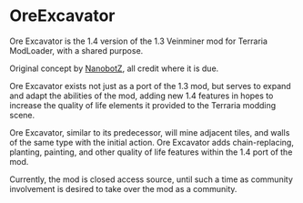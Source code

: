 # OreExcavator
Ore Excavator is the 1.4 version of the 1.3 Veinminer mod for Terraria ModLoader, with a shared purpose.

Original concept by [NanobotZ](https://github.com/NanobotZ), all credit where it is due.

Ore Excavator exists not just as a port of the 1.3 mod, but serves to expand and adapt the abilities of the mod,
adding new 1.4 features in hopes to increase the quality of life elements it provided to the Terraria modding scene.

Ore Excavator, similar to its predecessor, will mine adjacent tiles, and walls of the same type with the initial action.
Ore Excavator adds chain-replacing, planting, painting, and other quality of life features within the 1.4 port of the mod.

Currently, the mod is closed access source, until such a time as community involvement is desired to take over the
mod as a community.
